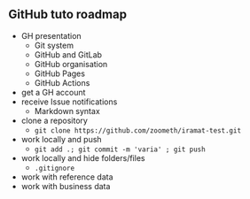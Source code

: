 ## GitHub tuto roadmap

- GH presentation
    - Git system
    - GitHub and GitLab
    - GitHub organisation
    - GitHub Pages
    - GitHub Actions
- get a GH account
- receive Issue notifications
    - Markdown syntax
- clone a repository
    - `git clone https://github.com/zoometh/iramat-test.git` 
- work locally and push
    - `git add .; git commit -m 'varia' ; git push`
- work locally and hide folders/files
    - `.gitignore`
- work with reference data
- work with business data